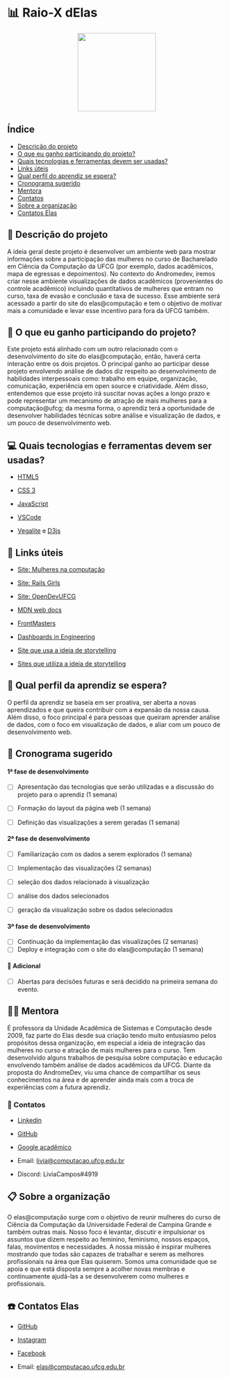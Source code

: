 # :bar_chart: Raio-X dElas

<p align="center">
<img src="https://github.com/elasComputacao/Raio-X/blob/master/assets/logo%20elas.png?raw=true" heigth="80" width="180"/>
<p/>

## Índice
- [Descrição do projeto](#pencil-Descrição-do-projeto)
- [O que eu ganho participando do projeto?](#thought_balloon-O-que-eu-ganho-participando-do-projeto)
- [Quais tecnologias e ferramentas devem ser usadas?](#computer-Quais-tecnologias-e-ferramentas-devem-ser-usadas)
- [Links úteis](#link-Links-úteis)
- [Qual perfil do aprendiz se espera?](#woman-Qual-perfil-do-aprendiz-se-espera)
- [Cronograma sugerido](calendar-Cronograma-sugerido)
- [Mentora](#woman_teacher-Mentora)
- [Contatos](#loudspeaker-Contatos)
- [Sobre a organização](#clipboard-Sobre-a-organização)
- [Contatos Elas](#telephone-Contatos-Elas)

## :pencil: Descrição do projeto
A ideia geral deste projeto é desenvolver um ambiente web para mostrar informações sobre a participação das mulheres no curso de Bacharelado em Ciência da Computação da UFCG (por exemplo, dados acadêmicos, mapa de egressas e depoimentos). No contexto do Andromedev, iremos criar nesse ambiente visualizações de dados acadêmicos (provenientes do controle acadêmico) incluindo quantitativos de mulheres que entram no curso, taxa de evasão e conclusão e taxa de sucesso. Esse ambiente será acessado a partir do site do elas@computação e tem o objetivo de motivar mais a comunidade e levar esse incentivo para fora da UFCG também.

## :thought_balloon: O que eu ganho participando do projeto?
Este projeto está alinhado com um outro relacionado com o desenvolvimento do site do elas@computação, então, haverá certa interação entre os dois projetos. O  principal ganho ao participar desse projeto envolvendo análise de dados diz respeito ao desenvolvimento de habilidades interpessoais como: trabalho em equipe, organização, comunicação, experiência em open source e criatividade. Além disso, entendemos que esse projeto irá suscitar novas ações a longo prazo e pode representar um mecanismo de atração de mais mulheres para a computação@ufcg; da mesma forma, o aprendiz terá a oportunidade de desenvolver habilidades técnicas sobre análise e visualização de dados, e um pouco de desenvolvimento web.
 
## :computer: Quais tecnologias e ferramentas devem ser usadas?

- [HTML5](https://developer.mozilla.org/pt-BR/docs/Web/HTML)

- [CSS 3](https://developer.mozilla.org/pt-BR/docs/Web/CSS)

- [JavaScript](https://www.javascript.com/)

- [VSCode](https://code.visualstudio.com/)

- [Vegalite](https://vega.github.io/vega-lite/) e [D3js](https://d3js.org/)

## :link: Links úteis

- [Site: Mulheres na computação](https://mulheresnacomputacao.com/)

- [Site: Rails Girls](http://railsgirls.com/)

- [Site: OpenDevUFCG](https://opendevufcg.org/)

- [MDN web docs](https://developer.mozilla.org/pt-BR/)

- [FrontMasters](https://frontendmasters.com/books/front-end-handbook/2019/#4.28)

- [Dashboards in Engineering](https://www.engineeringuk.com/research/engineering-insights/) 

- [Site que usa a ideia de storytelling](https://fivethirtyeight.com/features/gun-deaths/)

- [Sites que utiliza a ideia de storytelling](https://www.nytimes.com/interactive/2019/01/26/opinion/sunday/paths-to-congress.html)

## :woman: Qual perfil da aprendiz se espera?
O perfil da aprendiz se baseia em ser proativa, ser aberta a novas aprendizados e que queira contribuir com a expansão da nossa causa. Além disso, o foco principal é para pessoas que queiram aprender análise de dados, com o foco em visualização de dados, e aliar com um pouco de desenvolvimento web.

## :calendar: Cronograma sugerido

#### 1ª fase de desenvolvimento

- [ ] Apresentação das tecnologias que serão utilizadas e a discussão do projeto para o  aprendiz (1 semana)

- [ ] Formação do layout da página web (1 semana)

- [ ] Definição das visualizações a serem geradas (1 semana)

#### 2ª fase de desenvolvimento

- [ ] Familiarização com os dados a serem explorados (1 semana)

- [ ] Implementação das visualizações (2 semanas)

- [ ] seleção dos dados relacionado à visualização

- [ ] análise dos dados selecionados

- [ ] geração da visualização sobre os dados selecionados

#### 3ª fase de desenvolvimento

- [ ] Continuação da implementação das visualizações (2 semanas)
- [ ] Deploy e integração com o site do elas@computação (1 semana)

#### :pushpin: Adicional

- [ ] Abertas para decisões futuras e será decidido na primeira semana do evento.

## :woman_teacher: Mentora

É professora da Unidade Acadêmica de Sistemas e Computação desde 2009, faz parte do Elas desde sua criação tendo muito entusiasmo pelos propósitos dessa organização, em especial a ideia de integração das mulheres no curso e atração de mais mulheres para o curso. Tem desenvolvido alguns trabalhos de pesquisa sobre computação e educação envolvendo também análise de dados acadêmicos da UFCG. Diante da proposta do AndromeDev, viu uma chance de compartilhar os seus conhecimentos na área e de aprender ainda mais com a troca de experiências com a futura aprendiz. 

### :loudspeaker: Contatos

- [Linkedin](https://www.linkedin.com/in/l%C3%ADvia-sampaio-campos/)

- [GitHub](https://github.com/liviamrs)

- [Google acadêmico](https://scholar.google.com.br/citations?user=hCRA12wAAAAJ&hl=pt-BR)

- Email: livia@computacao.ufcg.edu.br

- Discord: LiviaCampos#4919

## :clipboard: Sobre a organização

O elas@computação surge com o objetivo de reunir mulheres do curso de Ciência da Computação da Universidade Federal de Campina Grande e também outras mais. Nosso foco é levantar, discutir e impulsionar os assuntos que dizem respeito ao feminino, feminismo, nossos espaços, falas, movimentos e necessidades. A nossa missão é inspirar mulheres mostrando que todas são capazes de trabalhar e serem as melhores profissionais na área que Elas quiserem. Somos uma comunidade que se apoia e que está disposta sempre a acolher novas membras e continuamente ajudá-las a se desenvolverem como mulheres e profissionais. 	


##  :telephone: Contatos Elas

-   [GitHub](https://github.com/elasComputacao)
    
-   [Instagram](https://instagram.com/elascomputacao?igshid=1om5sr73g0tmu)
    
-   [Facebook](https://www.facebook.com/elascomputacao)
    
-   Email: elas@computacao.ufcg.edu.br

